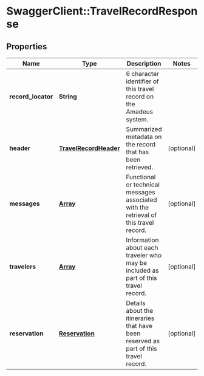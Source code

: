 # SwaggerClient::TravelRecordResponse

## Properties
Name | Type | Description | Notes
------------ | ------------- | ------------- | -------------
**record_locator** | **String** | 6 character identifier of this travel record on the Amadeus system. |
**header** | [**TravelRecordHeader**](TravelRecordHeader.md) | Summarized metadata on the record that has been retrieved. | [optional]
**messages** | [**Array<Message>**](Message.md) | Functional or technical messages associated with the retrieval of this travel record. | [optional]
**travelers** | [**Array<Traveler>**](Traveler.md) | Information about each traveler who may be included as part of this travel record. | [optional]
**reservation** | [**Reservation**](Reservation.md) | Details about the itineraries that have been reserved as part of this travel record. | [optional]


